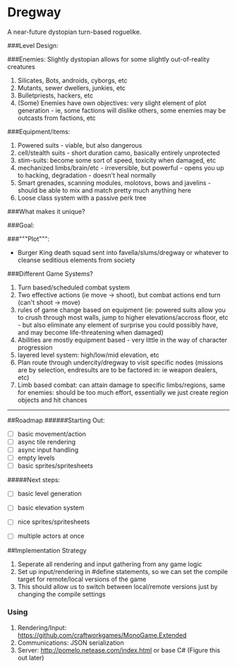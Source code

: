 # Dregway

A near-future dystopian turn-based roguelike.


###Level Design:

###Enemies:
Slightly dystopian allows for some slightly out-of-reality creatures

1. Silicates, Bots, androids, cyborgs, etc
2. Mutants, sewer dwellers, junkies, etc
3. Bulletpriests, hackers, etc
4. (Some) Enemies have own objectives: very slight element of plot generation - ie, some factions will dislike others, some enemies may be outcasts from factions, etc

###Equipment/items:
1. Powered suits - viable, but also dangerous
2. cell/stealth suits - short duration camo, basically entirely unprotected 
3. stim-suits: become some sort of speed, toxicity when damaged, etc
4. mechanized limbs/brain/etc - irreversible, but powerful - opens you up to hacking, degradation - doesn't heal normally
5. Smart grenades, scanning modules, molotovs, bows and javelins - should be able to mix and match pretty much anything here
6. Loose class system with a passive perk tree

###What makes it unique?


###Goal:


###"""Plot""":
* Burger King death squad sent into favella/slums/dregway or whatever to cleanse seditious elements from society


###Different Game Systems?
1. Turn based/scheduled combat system
2. Two effective actions (ie move -> shoot), but combat actions end turn (can't shoot -> move)
3. rules of game change based on equipment (ie: powered suits allow you to crush through most walls, jump to higher elevations/accross floor, etc - but also eliminate any element of surprise you could possibly have, and may become life-threatening when damaged)
4. Abilities are mostly equipment based - very little in the way of character progression
5. layered level system: high/low/mid elevation, etc
6. Plan route through undercity/dregway to visit specific nodes (missions are by selection, endresults are to be factored in: ie weapon dealers, etc)
7. Limb based combat: can attain damage to specific limbs/regions, same for enemies: should be too much effort, essentially we just create region objects and hit chances


---

##Roadmap
######Starting Out:

- [ ] basic movement/action
- [ ] async tile rendering
- [ ] async input handling
- [ ] empty levels
- [ ] basic sprites/spritesheets

#####Next steps:

- [ ] basic level generation
- [ ] basic elevation system
- [ ] nice sprites/spritesheets
- [ ] multiple actors at once


##Implementation Strategy

1. Seperate all rendering and input gathering from any game logic
2. Set up input/rendering in #define statements, so we can set the compile target for remote/local versions of the game
3. This should allow us to switch between local/remote versions just by changing the compile settings
 
### Using

1. Rendering/Input: https://github.com/craftworkgames/MonoGame.Extended
2. Communications: JSON serialization
3. Server: http://pomelo.netease.com/index.html or base C# (Figure this out later)
